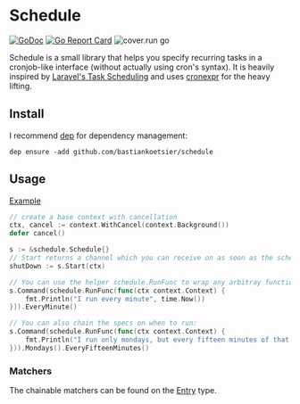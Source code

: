 # Schedule
<a href="https://godoc.org/github.com/bastiankoetsier/schedule"><img src="https://godoc.org/github.com/bastiankoetsier/schedule?status.svg" alt="GoDoc" /></a>
[![Go Report Card](https://goreportcard.com/badge/github.com/bastiankoetsier/schedule)](https://goreportcard.com/report/github.com/bastiankoetsier/schedule)
![cover.run go](https://cover.run/go/github.com/bastiankoetsier/schedule.svg?tag=golang-1.10)


Schedule is a small library that helps you specify recurring tasks in a cronjob-like interface (without actually using cron's syntax).
It is heavily inspired by [Laravel's Task Scheduling](https://laravel.com/docs/5.6/scheduling) and uses [cronexpr](https://github.com/gorhill/cronexpr) for the heavy lifting.

## Install
I recommend [dep](https://golang.github.io/dep/docs/introduction.html) for dependency management:

`dep ensure -add github.com/bastiankoetsier/schedule`


## Usage

[Example](https://github.com/bastiankoetsier/schedule/blob/master/_example/main.go) 

```go
// create a base context with cancellation
ctx, cancel := context.WithCancel(context.Background())
defer cancel()

s := &schedule.Schedule{}
// Start returns a channel which you can receive on as soon as the scheduler is shut down
shutDown := s.Start(ctx)

// You can use the helper schedule.RunFunc to wrap any arbitray function to use
s.Command(schedule.RunFunc(func(ctx context.Context) {
    fmt.Println("I run every minute", time.Now())
})).EveryMinute()

// You can also chain the specs on when to run:
s.Command(schedule.RunFunc(func(ctx context.Context) {
    fmt.Println("I run only mondays, but every fifteen minutes of that weekday", time.Now())
})).Mondays().EveryFifteenMinutes()
```

### Matchers
The chainable matchers can be found on the [Entry](https://godoc.org/github.com/bastiankoetsier/schedule#Entry) type.
